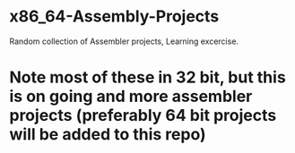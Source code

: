 # x86_64-Assembly-Projects


Random collection of Assembler projects, Learning excercise.


# Note most of these in 32 bit, but this is on going and more assembler projects (preferably 64 bit projects will be added to this repo)
